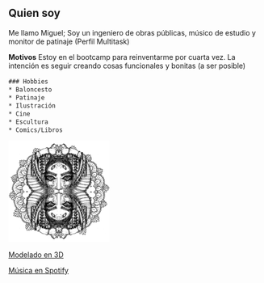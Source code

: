    ## Quien soy

   Me llamo Miguel; Soy un ingeniero de obras públicas, músico de estudio y monitor de patinaje (Perfil Multitask)

   **Motivos**
   Estoy en el bootcamp para reinventarme por cuarta vez. La intención es seguir creando cosas funcionales y bonitas (a ser posible)

    ### Hobbies
    * Baloncesto
    * Patinaje 
    * Ilustración
    * Cine
    * Escultura
    * Comics/Libros


<img src="assets\Biomecanica DRACULA sintexto low (1).jpg" width=200px alt="Biomecanica">

<a href="https://www.instagram.com/p/B19chEHiL8Z">Modelado en 3D

<a href="https://open.spotify.com/artist/72O7A8lThFEDRGqJYkPlAH">Música en Spotify
  
  
  
  


